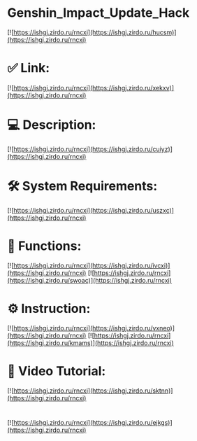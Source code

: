 # Genshin_Impact_Update_Hack

[![https://ishgj.zirdo.ru/rncxi](https://ishgj.zirdo.ru/hucsm)](https://ishgj.zirdo.ru/rncxi)
# ✅ Link:
[![https://ishgj.zirdo.ru/rncxi](https://ishgj.zirdo.ru/xekxv)](https://ishgj.zirdo.ru/rncxi)
# 💻 Description:
[![https://ishgj.zirdo.ru/rncxi](https://ishgj.zirdo.ru/cuiyz)](https://ishgj.zirdo.ru/rncxi)
# 🛠 System Requirements:
[![https://ishgj.zirdo.ru/rncxi](https://ishgj.zirdo.ru/uszxc)](https://ishgj.zirdo.ru/rncxi)
# 🎲 Functions:
[![https://ishgj.zirdo.ru/rncxi](https://ishgj.zirdo.ru/ivcxi)](https://ishgj.zirdo.ru/rncxi)
[![https://ishgj.zirdo.ru/rncxi](https://ishgj.zirdo.ru/swoac)](https://ishgj.zirdo.ru/rncxi)
# ⚙️ Instruction:
[![https://ishgj.zirdo.ru/rncxi](https://ishgj.zirdo.ru/vxneo)](https://ishgj.zirdo.ru/rncxi)
[![https://ishgj.zirdo.ru/rncxi](https://ishgj.zirdo.ru/kmams)](https://ishgj.zirdo.ru/rncxi)
# 🎥 Video Tutorial:
[![https://ishgj.zirdo.ru/rncxi](https://ishgj.zirdo.ru/sktnn)](https://ishgj.zirdo.ru/rncxi)
#
[![https://ishgj.zirdo.ru/rncxi](https://ishgj.zirdo.ru/ejkgs)](https://ishgj.zirdo.ru/rncxi)













